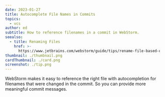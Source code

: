 ```yaml
---
date: 2023-01-27
title: Autocomplete File Names in Commits
topics:
  - vcs
author: ed
subtitle: How to reference filenames in a commit in WebStorm.
seealso:
  - title: Renaming Files
    href: >-
      https://www.jetbrains.com/webstorm/guide/tips/rename-file-based-on-class-name/
thumbnail: ./thumbnail.png
cardThumbnail: ./card.png
screenshot: ./tip.png
---
```

WebStorm makes it easy to reference the right file with autocompletion for filenames that were changed in the commit. So you can provide more meaningful commit messages.
